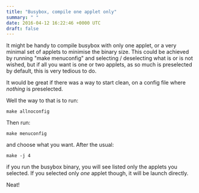 ```yaml
---
title: "Busybox, compile one applet only"
summary: " "
date: 2016-04-12 16:22:46 +0000 UTC
draft: false
---
```

It might be handy to compile busybox with only one applet, or a very minimal set of applets to minimise the binary size. This could be achieved by running "make menuconfig" and selecting / deselecting what is or is not wished, but if all you want is one or two applets, as so much is preselected by default, this is very tedious to do.

It would be great if there was a way to start clean, on a config file where <em>nothing</em> is preselected.

Well the way to that is to run:
<pre><code>make allnoconfig
</code></pre>
Then run:
<pre><code>make menuconfig
</code></pre>
and choose what you want. After the usual:
<pre><code>make -j 4
</code></pre>
if you run the busybox binary, you will see listed only the applets you selected. If you selected only <em>one</em> applet though, it will be launch directly.

Neat!
